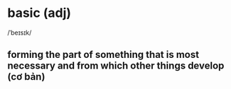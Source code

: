 # basic (adj)

/ˈbeɪsɪk/

## forming the part of something that is most necessary and from which other things develop (cơ bản)